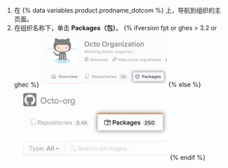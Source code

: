 1. 在 {% data variables.product.prodname_dotcom %} 上，导航到组织的主页面。
2. 在组织名称下，单击 **Packages（包）**。
  {% ifversion fpt or ghes > 3.2 or ghec %}
  ![Packages tab on org landing page](/assets/images/help/package-registry/org-tab-for-packages-with-overview-tab.png)
  {% else %}
  ![Packages tab on org landing page](/assets/images/help/package-registry/org-tab-for-packages.png)
  {% endif %}
